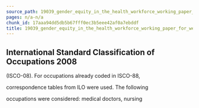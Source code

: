 ```yaml
---
source_path: 19039_gender_equity_in_the_health_workforce_working_paper_for_web_pdf.md
pages: n/a-n/a
chunk_id: 17aaa94dd5db5b67fff0ec3b5eee42af0a7ebddf
title: 19039_gender_equity_in_the_health_workforce_working_paper_for_web_pdf
---
```

## International Standard Classification of Occupations 2008

(ISCO-08). For occupations already coded in ISCO-88,

correspondence tables from ILO were used. The following

occupations were considered: medical doctors, nursing
